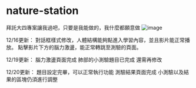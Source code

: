# nature-station
拜託大四專案讓我過吧，只要是我能做的，我什麼都願意做
![image](https://github.com/user-attachments/assets/e1106ac0-2880-43cd-9051-4fb6baf000b0)


12/16更新：
對話框樣式修改，人體結構能夠點進入學習內容，並且影片能正常播放。
點擊影片下方的腦力激盪，能正常轉跳至測驗的頁面。

12/19更新：
腦力激盪頁面完成
肺部的小測驗題目已完成
還需再修改

12/20更新：
題目設定完畢，可以正常執行功能
測驗結果頁面完成
小測驗以及結果的區塊仍須進行調整
